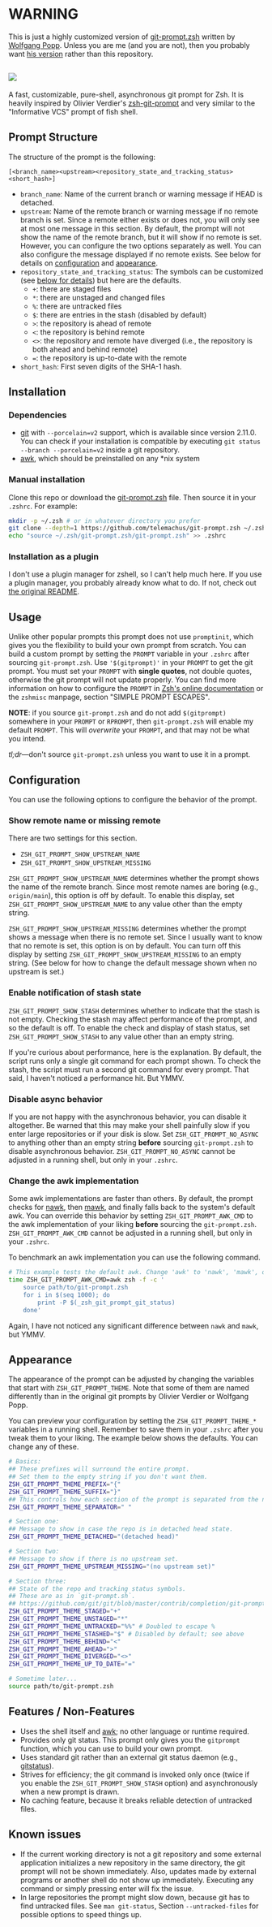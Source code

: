 # WARNING

This is just a highly customized version of [git-prompt.zsh](https://github.com/woefe/git-prompt.zsh) written by [Wolfgang Popp](https://github.com/woefe).
Unless you are me (and you are not), then you probably want [his version](https://github.com/woefe/git-prompt.zsh) rather than this repository.

<h2><img src="https://i.imgur.com/uRh5vOh.png" /></h2>

A fast, customizable, pure-shell, asynchronous git prompt for Zsh.
It is heavily inspired by Olivier Verdier's [zsh-git-prompt](https://github.com/olivierverdier/zsh-git-prompt) and very similar to the "Informative VCS" prompt of fish shell.

## Prompt Structure

The structure of the prompt is the following:

```
[<branch_name><upstream><repository_state_and_tracking_status><short_hash>]
```

* `branch_name`: Name of the current branch or warning message if HEAD is detached.
* `upstream`: Name of the remote branch or warning message if no remote branch is set.
    Since a remote either exists or does not, you will only see at most one message in this section.
    By default, the prompt will not show the name of the remote branch, but it will show if no remote is set.
    However, you can configure the two options separately as well.
    You can also configure the message displayed if no remote exists.
    See below for details on [configuration](#configuration) and
    [appearance](#appearance).
* `repository_state_and_tracking_status`:
    The symbols can be customized (see [below for details](#appearance)) but here are the defaults.
    * `+`: there are staged files
    * `*`: there are unstaged and changed files
    * `%`: there are untracked files
    * `$`: there are entries in the stash (disabled by default)
    * `>`: the repository is ahead of remote
    * `<`: the repository is behind remote
    * `<>`: the repository and remote have diverged (i.e., the repository is both ahead and behind remote)
    * `=`: the repository is up-to-date with the remote
* `short_hash`: First seven digits of the SHA-1 hash.

## Installation

### Dependencies

* [git](https://git-scm.com) with `--porcelain=v2` support, which is available since version 2.11.0.
    You can check if your installation is compatible by executing `git status --branch --porcelain=v2` inside a git repository.
* [awk](https://pubs.opengroup.org/onlinepubs/9699919799/utilities/awk.html), which should be preinstalled on any \*nix system

### Manual installation

Clone this repo or download the [git-prompt.zsh](https://raw.githubusercontent.com/telemachus/git-prompt.zsh/main/git-prompt.zsh) file.
Then source it in your `.zshrc`. For example:

```bash
mkdir -p ~/.zsh # or in whatever directory you prefer
git clone --depth=1 https://github.com/telemachus/git-prompt.zsh ~/.zsh/git-prompt.zsh
echo "source ~/.zsh/git-prompt.zsh/git-prompt.zsh" >> .zshrc
```

### Installation as a plugin

I don't use a plugin manager for zshell, so I can't help much here.
If you use a plugin manager, you probably already know what to do.
If not, check out [the original README](https://github.com/woefe/git-prompt.zsh#installation).

## Usage

Unlike other popular prompts this prompt does not use `promptinit`, which gives you the flexibility to build your own prompt from scratch.
You can build a custom prompt by setting the `PROMPT` variable in your `.zshrc` after sourcing `git-prompt.zsh`.
Use `'$(gitprompt)'` in your `PROMPT` to get the git prompt.
You must set your `PROMPT` with **single quotes**, not double quotes, otherwise the git prompt will not update properly.
You can find more information on how to configure the `PROMPT` in [Zsh's online documentation](http://zsh.sourceforge.net/Doc/Release/Prompt-Expansion.html) or the `zshmisc` manpage, section "SIMPLE PROMPT ESCAPES".

**NOTE**: if you source `git-prompt.zsh` and do not add `$(gitprompt)` somewhere in your `PROMPT` or `RPROMPT`, then `git-prompt.zsh` will enable my default `PROMPT`.
This will *overwrite* your `PROMPT`, and that may not be what you intend.

*tl;dr*—don't source `git-prompt.zsh` unless you want to use it in a prompt.

## Configuration

You can use the following options to configure the behavior of the prompt.

### Show remote name or missing remote

There are two settings for this section.

+ `ZSH_GIT_PROMPT_SHOW_UPSTREAM_NAME`
+ `ZSH_GIT_PROMPT_SHOW_UPSTREAM_MISSING`

`ZSH_GIT_PROMPT_SHOW_UPSTREAM_NAME` determines whether the prompt shows the name of the remote branch.
Since most remote names are boring (e.g., `origin/main`), this option is off by default.
To enable this display, set `ZSH_GIT_PROMPT_SHOW_UPSTREAM_NAME` to any value other than the empty string.

`ZSH_GIT_PROMPT_SHOW_UPSTREAM_MISSING` determines whether the prompt shows a message when there is no remote set.
Since I usually want to know that no remote is set, this option is on by
default.
You can turn off this display by setting `ZSH_GIT_PROMPT_SHOW_UPSTREAM_MISSING` to an empty string.
(See below for how to change the default message shown when no upstream is set.)

### Enable notification of stash state

`ZSH_GIT_PROMPT_SHOW_STASH` determines whether to indicate that the stash is not empty.
Checking the stash may affect performance of the prompt, and so the default is
off.
To enable the check and display of stash status, set `ZSH_GIT_PROMPT_SHOW_STASH` to any value other than an empty string.

If you're curious about performance, here is the explanation.
By default, the script runs only a single git command for each prompt shown.
To check the stash, the script must run a second git command for every prompt.
That said, I haven't noticed a performance hit. But YMMV.

### Disable async behavior

If you are not happy with the asynchronous behavior, you can disable it altogether.
Be warned that this may make your shell painfully slow if you enter large repositories or if your disk is slow.
Set `ZSH_GIT_PROMPT_NO_ASYNC` to anything other than an empty string **before** sourcing `git-prompt.zsh` to disable asynchronous behavior.
`ZSH_GIT_PROMPT_NO_ASYNC` cannot be adjusted in a running shell, but only in your `.zshrc`.

### Change the awk implementation

Some awk implementations are faster than others.
By default, the prompt checks for [nawk](https://github.com/onetrueawk/awk), then [mawk](https://invisible-island.net/mawk/), and finally falls back to the system's default awk.
You can override this behavior by setting `ZSH_GIT_PROMPT_AWK_CMD` to the awk implementation of your liking **before** sourcing the `git-prompt.zsh`.
`ZSH_GIT_PROMPT_AWK_CMD` cannot be adjusted in a running shell, but only in your `.zshrc`.

To benchmark an awk implementation you can use the following command.

```bash
# This example tests the default awk. Change 'awk' to 'nawk', 'mawk', or whatever.
time ZSH_GIT_PROMPT_AWK_CMD=awk zsh -f -c '
    source path/to/git-prompt.zsh
    for i in $(seq 1000); do
        print -P $(_zsh_git_prompt_git_status)
    done'
```

Again, I have not noticed any significant difference between `nawk` and `mawk`, but YMMV.

## Appearance

The appearance of the prompt can be adjusted by changing the variables that start with `ZSH_GIT_PROMPT_THEME`.
Note that some of them are named differently than in the original git prompts by Olivier Verdier or Wolfgang Popp.

You can preview your configuration by setting the `ZSH_GIT_PROMPT_THEME_*` variables in a running shell.
Remember to save them in your `.zshrc` after you tweak them to your liking.
The example below shows the defaults. You can change any of these.

```bash
# Basics:
## These prefixes will surround the entire prompt.
## Set them to the empty string if you don't want them.
ZSH_GIT_PROMPT_THEME_PREFIX="{"
ZSH_GIT_PROMPT_THEME_SUFFIX="}"
## This controls how each section of the prompt is separated from the next.
ZSH_GIT_PROMPT_THEME_SEPARATOR=" "

# Section one:
## Message to show in case the repo is in detached head state.
ZSH_GIT_PROMPT_THEME_DETACHED="(detached head)"

# Section two:
## Message to show if there is no upstream set.
ZSH_GIT_PROMPT_THEME_UPSTREAM_MISSING="(no upstream set)"

# Section three:
## State of the repo and tracking status symbols.
## These are as in `git-prompt.sh`.
## https://github.com/git/git/blob/master/contrib/completion/git-prompt.sh
ZSH_GIT_PROMPT_THEME_STAGED="+"
ZSH_GIT_PROMPT_THEME_UNSTAGED="*"
ZSH_GIT_PROMPT_THEME_UNTRACKED="%%" # Doubled to escape %
ZSH_GIT_PROMPT_THEME_STASHED="$" # Disabled by default; see above
ZSH_GIT_PROMPT_THEME_BEHIND="<"
ZSH_GIT_PROMPT_THEME_AHEAD=">"
ZSH_GIT_PROMPT_THEME_DIVERGED="<>"
ZSH_GIT_PROMPT_THEME_UP_TO_DATE="="

# Sometime later...
source path/to/git-prompt.zsh
```

## Features / Non-Features

* Uses the shell itself and [awk](https://pubs.opengroup.org/onlinepubs/9699919799/utilities/awk.html); no other language or runtime required.
* Provides only git status.
    This prompt only gives you the `gitprompt` function, which you can use to build your own prompt.
* Uses standard git rather than an external git status daemon (e.g., [gitstatus](https://github.com/romkatv/gitstatus)).
* Strives for efficiency; the git command is invoked only once (twice if you enable the `ZSH_GIT_PROMPT_SHOW_STASH` option) and asynchronously when a new prompt is drawn.
* No caching feature, because it breaks reliable detection of untracked files.

## Known issues

* If the current working directory is not a git repository and some external application initializes a new repository in the same directory, the git prompt will not be shown immediately.
    Also, updates made by external programs or another shell do not show up immediately.
    Executing any command or simply pressing enter will fix the issue.
* In large repositories the prompt might slow down, because git has to find untracked files.
    See `man git-status`, Section `--untracked-files` for possible options to speed things up.
